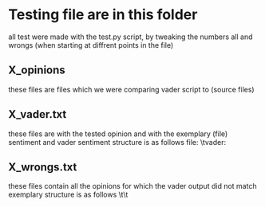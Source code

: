 # Testing file are in this folder

all test were made with the test.py script, by tweaking the numbers all and wrongs (when starting at diffrent points in the file)

## X_opinions
these files are files which we were comparing vader script to (source files)

## X_vader.txt

these files are with the tested opinion and with the exemplary (file) sentiment and vader sentiment
structure is as follows
<Opinion>
file: <sentiment>\tvader: <sentiment>

## X_wrongs.txt

these files contain all the opinions for which the vader output did not match exemplary
structure is as follows
<Opinion>\t<exemplary sentiment>\t<vader sentiment>
